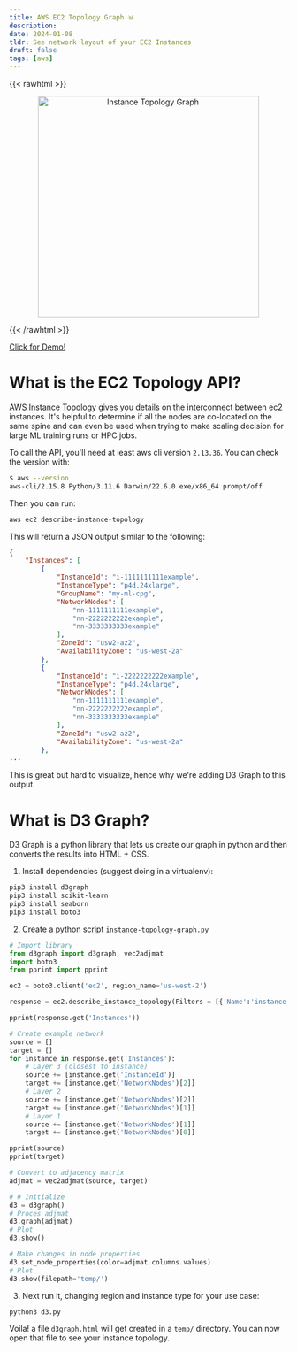 ```yaml
---
title: AWS EC2 Topology Graph 📊
description:
date: 2024-01-08
tldr: See network layout of your EC2 Instances
draft: false
tags: [aws]
---
```


{{< rawhtml >}}
<a href='/scripts/temp/d3graph.html'>
<p align="center">
    <img src='/img/instance-topology/instance-topology.png' alt='Instance Topology Graph' style='border: 0px;' width='400px' />
</p></a>
{{< /rawhtml >}}

[Click for Demo!](/scripts/temp/d3graph.html)

# What is the EC2 Topology API?

[AWS Instance Topology](https://docs.aws.amazon.com/AWSEC2/latest/UserGuide/how-ec2-instance-topology-works.html) gives you details on the interconnect between ec2 instances. It's helpful to determine if all the nodes are co-located on the same spine and can even be used when trying to make scaling decision for large ML training runs or HPC jobs.

To call the API, you'll need at least aws cli version `2.13.36`. You can check the version with:

```bash
$ aws --version
aws-cli/2.15.8 Python/3.11.6 Darwin/22.6.0 exe/x86_64 prompt/off
```

Then you can run:

```bash
aws ec2 describe-instance-topology
```

This will return a JSON output similar to the following:

```json
{
    "Instances": [
        {
            "InstanceId": "i-1111111111example",
            "InstanceType": "p4d.24xlarge",
            "GroupName": "my-ml-cpg",
            "NetworkNodes": [
                "nn-1111111111example",
                "nn-2222222222example",
                "nn-3333333333example"
            ],
            "ZoneId": "usw2-az2",
            "AvailabilityZone": "us-west-2a"
        },
        {
            "InstanceId": "i-2222222222example",
            "InstanceType": "p4d.24xlarge",
            "NetworkNodes": [
                "nn-1111111111example",
                "nn-2222222222example",
                "nn-3333333333example"
            ],
            "ZoneId": "usw2-az2",
            "AvailabilityZone": "us-west-2a"
        },
...
```

This is great but hard to visualize, hence why we're adding D3 Graph to this output.

# What is D3 Graph?

D3 Graph is a python library that lets us create our graph in python and then converts the results into HTML + CSS.

1. Install dependencies (suggest doing in a virtualenv):

```bash
pip3 install d3graph
pip3 install scikit-learn
pip3 install seaborn
pip3 install boto3
```

2. Create a python script `instance-topology-graph.py`

```python
# Import library
from d3graph import d3graph, vec2adjmat
import boto3
from pprint import pprint

ec2 = boto3.client('ec2', region_name='us-west-2')

response = ec2.describe_instance_topology(Filters = [{'Name':'instance-type', 'Values':['p4de.24xlarge']}])

pprint(response.get('Instances'))

# Create example network
source = []
target = []
for instance in response.get('Instances'):
    # Layer 3 (closest to instance)
    source += [instance.get('InstanceId')]
    target += [instance.get('NetworkNodes')[2]]
    # Layer 2
    source += [instance.get('NetworkNodes')[2]]
    target += [instance.get('NetworkNodes')[1]]
    # Layer 1
    source += [instance.get('NetworkNodes')[1]]
    target += [instance.get('NetworkNodes')[0]]

pprint(source)
pprint(target)

# Convert to adjacency matrix
adjmat = vec2adjmat(source, target)

# # Initialize
d3 = d3graph()
# Proces adjmat
d3.graph(adjmat)
# Plot
d3.show()

# Make changes in node properties
d3.set_node_properties(color=adjmat.columns.values)
# Plot
d3.show(filepath='temp/')
```

3. Next run it, changing region and instance type for your use case:

```bash
python3 d3.py
```

Voila! a file `d3graph.html` will get created in a `temp/` directory. You can now open that file to see your instance topology.